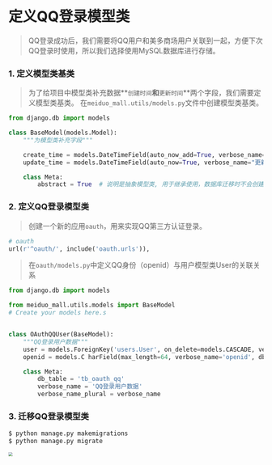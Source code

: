 # 定义QQ登录模型类

> QQ登录成功后，我们需要将QQ用户和美多商场用户关联到一起，方便下次QQ登录时使用，所以我们选择使用MySQL数据库进行存储。

### 1. 定义模型类基类

> 为了给项目中模型类补充数据**`创建时间`**和**`更新时间`**两个字段，我们需要定义模型类基类。
> 在`meiduo_mall.utils/models.py`文件中创建模型类基类。
    
```python
from django.db import models

class BaseModel(models.Model):
    """为模型类补充字段"""

    create_time = models.DateTimeField(auto_now_add=True, verbose_name="创建时间")
    update_time = models.DateTimeField(auto_now=True, verbose_name="更新时间")

    class Meta:
        abstract = True  # 说明是抽象模型类, 用于继承使用，数据库迁移时不会创建BaseModel的表
```

### 2. 定义QQ登录模型类

> 创建一个新的应用`oauth`，用来实现QQ第三方认证登录。

```python
# oauth
url(r'^oauth/', include('oauth.urls')),
```

> 在`oauth/models.py`中定义QQ身份（openid）与用户模型类User的关联关系

```python
from django.db import models

from meiduo_mall.utils.models import BaseModel
# Create your models here.s


class OAuthQQUser(BaseModel):
    """QQ登录用户数据"""
    user = models.ForeignKey('users.User', on_delete=models.CASCADE, verbose_name='用户')
    openid = models.C harField(max_length=64, verbose_name='openid', db_index=True)

    class Meta:
        db_table = 'tb_oauth_qq'
        verbose_name = 'QQ登录用户数据'
        verbose_name_plural = verbose_name
```

### 3. 迁移QQ登录模型类

```bash
$ python manage.py makemigrations
$ python manage.py migrate
```

<img src="/user-login/images/09QQ登录表存储效果.png" style="zoom:50%">

